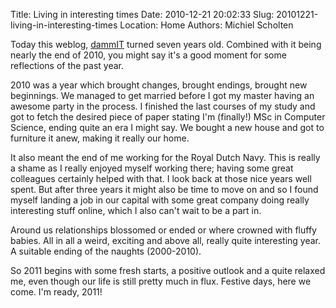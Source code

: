 Title: Living in interesting times
Date: 2010-12-21 20:02:33
Slug: 20101221-living-in-interesting-times
Location: Home
Authors: Michiel Scholten

<p>Today this weblog, <a href="http://dammit.nl/">dammIT</a> turned seven years old. Combined with it being nearly the end of 2010, you might say it's a good moment for some reflections of the past year.</p>

<p>2010 was a year which brought changes, brought endings, brought new beginnings. We managed to get married before I got my master having an awesome party in the process. I finished the last courses of my study and got to fetch the desired piece of paper stating I'm (finally!) MSc in Computer Science, ending quite an era I might say. We bought a new house and got to furniture it anew, making it really our home.</p>

<p>It also meant the end of me working for the Royal Dutch Navy. This is really a shame as I really enjoyed myself working there; having some great colleagues certainly helped with that. I look back at those nice years well spent. But after three years it might also be time to move on and so I found myself landing a job in our capital with some great company doing really interesting stuff online, which I also can't wait to be a part in.</p>

<p>Around us relationships blossomed or ended or where crowned with fluffy babies. All in all a weird, exciting and above all, really quite interesting year. A suitable ending of the naughts (2000-2010).</p>

<p>So 2011 begins with some fresh starts, a positive outlook and a quite relaxed me, even though our life is still pretty much in flux. Festive days, here we come. I'm ready, 2011!</p>